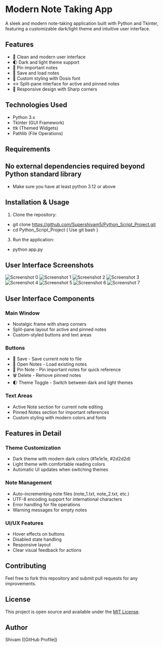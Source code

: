 
# Modern Note Taking App

A sleek and modern note-taking application built with Python and Tkinter, featuring a customizable dark/light theme and intuitive user interface.

## Features

- 📝 Clean and modern user interface
- 🌓 Dark and light theme support
- 📌 Pin important notes
- 💾 Save and load notes
- 🎨 Custom styling with Dosis font
- ↔️ Split-pane interface for active and pinned notes
- 🎯 Responsive design with Sharp corners

## Technologies Used

- Python 3.x
- Tkinter (GUI Framework)
- ttk (Themed Widgets)
- Pathlib (File Operations)

## Requirements
## No external dependencies required beyond Python standard library
- Make sure you have at least python 3.12 or above

## Installation & Usage

1. Clone the repository:
- git clone https://github.com/Supershivam5/Python_Script_Project.git
- cd Python_Script_Project ( Use git bash )

3. Run the application:
- python app.py

## User Interface Screenshots

![Screenshot 0](Screenshots/screenshot_0.png)
![Screenshot 1](Screenshots/screenshot_1.png)
![Screenshot 2](Screenshots/screenshot_2.png)
![Screenshot 3](Screenshots/screenshot_3.png)
![Screenshot 4](Screenshots/screenshot_4.png)
![Screenshot 5](Screenshots/screenshot_5.png)
![Screenshot 6](Screenshots/screenshot_6.png)
![Screenshot 7](Screenshots/screenshot_7.png)

## User Interface Components

### Main Window
- Nostalgic frame with sharp corners
- Split-pane layout for active and pinned notes
- Custom-styled buttons and text areas

### Buttons
- 💾 Save - Save current note to file
- 📂 Open Notes - Load existing notes
- 📌 Pin Note - Pin important notes for quick reference
- 🗑️ Delete - Remove pinned notes
- 🌓 Theme Toggle - Switch between dark and light themes

### Text Areas
- Active Note section for current note editing
- Pinned Notes section for important references
- Custom styling with modern colors and fonts

## Features in Detail

### Theme Customization
- Dark theme with modern dark colors (#1e1e1e, #2d2d2d)
- Light theme with comfortable reading colors
- Automatic UI updates when switching themes

### Note Management
- Auto-incrementing note files (note_1.txt, note_2.txt, etc.)
- UTF-8 encoding support for international characters
- Error handling for file operations
- Warning messages for empty notes

### UI/UX Features
- Hover effects on buttons
- Disabled state handling
- Responsive layout
- Clear visual feedback for actions

## Contributing

Feel free to fork this repository and submit pull requests for any improvements.

## License

This project is open source and available under the [MIT License](LICENSE).

## Author

Shivam ([GitHub Profile])

